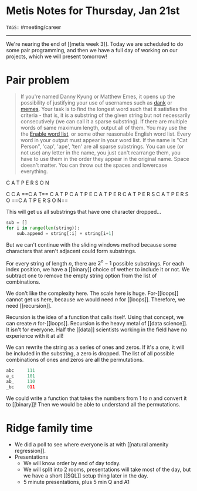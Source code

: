 # Metis Notes for Thursday, Jan 21st
`TAGS:` #meeting/career

---
We're nearing the end of [[metis week 3]]. Today we are scheduled to do some pair programming, and then we have a full day of working on our projects, which we will present tomorrow!

# Pair problem
> If you're named Danny Kyung or Matthew Emes, it opens up the possibility of justifying your use of usernames such as [dank](https://github.com/dank) or [memes](https://github.com/memes). Your task is to find the longest word such that it satisfies the criteria - that is, it is a substring of the given string but not necessarily consecutively (we can call it a sparse substring). If there are multiple words of same maximum length, output all of them. You may use the the [Enable word list](http://norvig.com/ngrams/enable1.txt), or some other reasonable English word list. Every word in your output must appear in your word list.
> If the name is "Cat Person", 'cap', 'ape', 'ten' are all sparse substrings. You can use (or not use) any letter in the name, you just can't rearrange them, you have to use them in the order they appear in the original name. Space doesn't matter. You can throw out the spaces and lowercase everything.

C A T P E R S O N

C
C A
==C A T==
C A T P
C A T P E 
C A T P E R
C A T P E R S
C A T P E R S O
==C A T P E R S O N==


This will get us all substrings that have one character dropped...
```python
sub = []
for i in range(len(string)):
	sub.append = string[:i] + string[i+1]
```

But we can't continue with the sliding windows method because some characters that aren't adjacent could form substrings. 

For every string of length *n*, there are $2^n-1$ possible substrings. For each index position, we have a [[binary]] choice of wether to include it or not. We subtract one to remove the empty string option from the list of combinations. 

We don't like the complexity here. The scale here is huge. For-[[loops]] cannot get us here, because we would need *n* for [[loops]]. Therefore, we need [[recursion]]. 

Recursion is the idea of a function that calls itself. Using that concept, we can create *n* for-[[loops]]. Recursion is the heavy metal of [[data science]]. It isn't for everyone. Half the [[data]] scientists working in the field have no experience with it at all!

We can rewrite the string as a series of ones and zeros. If it's a one, it will be included in the substring, a zero is dropped. The list of all possible combinations of ones and zeros are all the permutations. 

```python
abc		111
a_c		101
ab_		110
_bc		011
```

We could write a function that takes the numbers from 1 to *n* and convert it to [[binary]]! Then we would be able to understand all the permutations.

# Ridge family time
- We did a poll to see where everyone is at with [[natural amenity regression]]. 
- Presentations
	- We will know order by end of day today.
	- We will split into 2 rooms, presentations will take most of the day, but we have a short [[SQL]] setup thing later in the day. 
	- 5 minute presentations, plus 5 min Q and A1